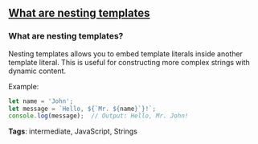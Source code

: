 ## [What are nesting templates](#what-are-nesting-templates)

### What are nesting templates?

Nesting templates allows you to embed template literals inside another template literal. This is useful for constructing more complex strings with dynamic content.

Example:

```javascript
let name = 'John';
let message = `Hello, ${`Mr. ${name}`}!`;
console.log(message);  // Output: Hello, Mr. John!
```

**Tags**: intermediate, JavaScript, Strings


